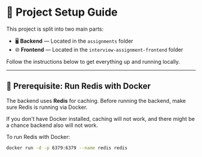 # 🚀 Project Setup Guide

This project is split into two main parts:

- 🖥️ **Backend** — Located in the `assignments` folder  
- 🌐 **Frontend** — Located in the `interview-assignment-frontend` folder

Follow the instructions below to get everything up and running locally.

---

## 🐳 Prerequisite: Run Redis with Docker

The backend uses **Redis** for caching. Before running the backend, make sure Redis is running via Docker.

If you don't have Docker installed, caching will not work, and there might be a chance backend also will not work.

To run Redis with Docker:

```bash
docker run -d -p 6379:6379 --name redis redis
